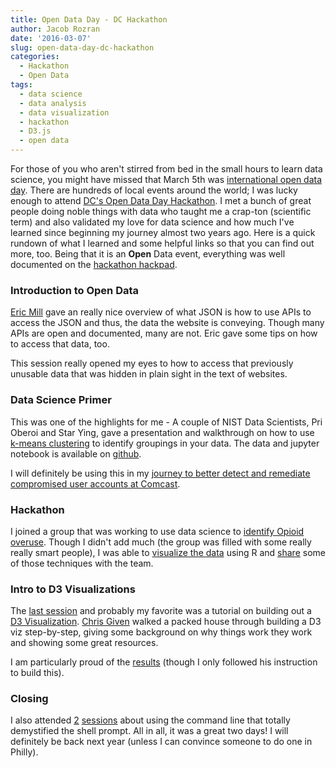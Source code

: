 ```yaml
---
title: Open Data Day - DC Hackathon
author: Jacob Rozran
date: '2016-03-07'
slug: open-data-day-dc-hackathon
categories:
  - Hackathon
  - Open Data
tags:
  - data science
  - data analysis
  - data visualization
  - hackathon
  - D3.js
  - open data
---
```


For those of you who aren't stirred from bed in the small hours to learn data 
science, you might have missed that March 5th was 
[international open data day](http://opendataday.org/). There are hundreds of 
local events around the world; I was lucky enough to attend 
[DC's Open Data Day Hackathon](http://dc.opendataday.org/). I met a bunch of 
great people doing noble things with data who taught me a crap-ton (scientific 
term) and also validated my love for data science and how much I've learned 
since beginning my journey almost two years ago. Here is a quick rundown of 
what I learned and some helpful links so that you can find out more, too. 
Being that it is an **Open** Data event, everything was well documented on the 
[hackathon hackpad](https://opendatadaydc.hackpad.com/Open-Data-Day-DC-2016-JKV5PVjx8T3).

### Introduction to Open Data

[Eric Mill](https://twitter.com/konklone) gave an really nice overview of what 
JSON is how to use APIs to access the JSON and thus, the data the website is 
conveying. Though many APIs are open and documented, many are not. Eric gave 
some tips on how to access that data, too.

This session really opened my eyes to how to access that previously unusable 
data that was hidden in plain sight in the text of websites.

### Data Science Primer

This was one of the highlights for me - A couple of NIST Data Scientists, Pri 
Oberoi and Star Ying, gave a presentation and walkthrough on how to use 
[k-means clustering](https://en.wikipedia.org/wiki/K-means_clustering) to 
identify groupings in your data. The data and jupyter notebook is available on 
[github](https://github.com/jrozra200/open_data_day_dc_k_means_sample).

I will definitely be using this in my [journey to better detect and remediate 
compromised user accounts at Comcast](https://www.jakelearnsdatascience.com/posts/identifying-compromised-user-accounts/).

### Hackathon

I joined a group that was working to use data science to 
[identify Opioid overuse](https://opendatadaydc.hackpad.com/Opioid-over-use-prescription-using-CT-CMS-data-vzWwLHSlVDR). 
Though I didn't add much (the group was filled with some really really smart 
people), I was able to 
[visualize the data](http://jrozra200.github.io/opiod_hackathon_open_data_day_dc/) 
using R and [share](https://github.com/jrozra200/opiod_hackathon_open_data_day_dc) 
some of those techniques with the team.

### Intro to D3 Visualizations

The [last session](https://opendatadaydc.hackpad.com/Intro-to-D3-issXcwlDxKp) and 
probably my favorite was a tutorial on building out a 
[D3 Visualization](https://en.wikipedia.org/wiki/D3.js). 
[Chris Given](https://twitter.com/cmgiven) walked a packed house through building 
a D3 viz step-by-step, giving some background on why things work they work and 
showing some great resources.

I am particularly proud of the 
[results](https://www.jakelearnsdatascience.com/projects/d3_sample_open_data_day_dc/) 
(though I only followed his instruction to build this).

### Closing

I also attended [2](https://github.com/JessicaGarson/Open-Data-Day-Intro-to-Coding) 
[sessions](https://opendatadaydc.hackpad.com/En4gCF99otc#Shell-Scripting) about 
using the command line that totally demystified the shell prompt. All in all, 
it was a great two days! I will definitely be back next year (unless I can 
convince someone to do one in Philly).
